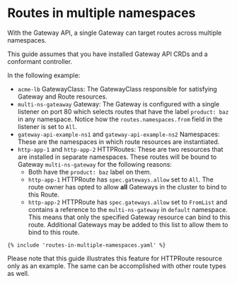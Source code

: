 # Routes in multiple namespaces

With the Gateway API, a single Gateway can target routes across multiple
namespaces.

This guide assumes that you have installed Gateway API CRDs and a conformant
controller.

In the following example:

- `acme-lb` GatewayClass: The GatewayClass responsible for satisfying Gateway
  and Route resources.
- `multi-ns-gateaway` Gateway: The Gateway is configured with a single listener
  on port 80 which selects routes that have the label `product: baz` in any
  namespace.  Notice how the `routes.namespaces.from` field in the listener is
  set to `All`.
- `gateway-api-example-ns1` and `gateway-api-example-ns2` Namespaces: These
  are the namespaces in which route resources are instantiated.
- `http-app-1` and `http-app-2` HTTPRoutes: These are two resources that are
  installed in separate namespaces. These routes will be bound to Gateway
  `multi-ns-gateway` for the following reasons:
    - Both have the `product: baz` label on them.
    - `http-app-1` HTTPRoute has `spec.gateways.allow` set to `All`.  The route
      owner has opted to allow **all** Gateways in the cluster to bind to this
      Route.
    - `http-app-2` HTTPRoute has `spec.gateways.allow` set to `FromList` and
      contains a reference to the `multi-ns-gateway` in `default` namespace.
      This means that only the specified Gateway resource can bind to this
      route.  Additional Gateways may be added to this list to allow them to
      bind to this route.

```
{% include 'routes-in-multiple-namespaces.yaml' %}
```

Please note that this guide illustrates this feature for HTTPRoute resource
only as an example. The same can be accomplished with other route types as
well.
